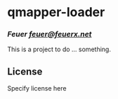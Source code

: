# qmapper-loader
### _Feuer <feuer@feuerx.net>_

This is a project to do ... something.

## License

Specify license here

